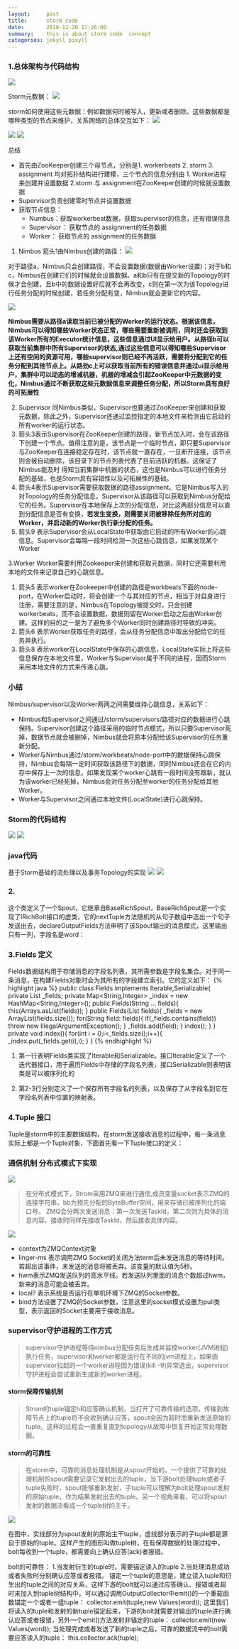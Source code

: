 ```yaml
---
layout:     post
title:      storm code
date:       2018-12-20 17:26:00
summary:    this is about storm code  concept
categories: jekyll pixyll
---
```


### 1.总体架构与代码结构
![](/images/sknssns.jpg)

Storm元数据：
![](/images/sjspsjs.jpg)

storm如何使用这些元数据：例如数据何时被写入，更新或者删除。这些数据都是哪种类型的节点来维护，关系网络的总体交互如下：
![](/images/lhsshsps.jpg)


![](/images/sohspshsp.jpg)
![](/images/ssoshsss.jpg)

总结
- 首先由ZooKeeper创建三个母节点，分别是1. workerbeats 2. storm 3. assignment 均对拓扑结构进行建模，三个节点的信息分别由 1. Worker进程来创建并设置数据 2.storm 与 assignment在ZooKeeper创建的时候就设置数据
- Supervisor负责创建零时节点并设置数据
- 获取节点信息：
  - Numbus：获取workerbeat数据，获取supervisor的信息，还有错误信息
  - Supervisor： 获取节点的 assignment的任务数据
  - Worker： 获取节点的 assignment的任务数据

1. Nimbus
箭头1由Nimbus创建的路径：
![](/images/jdkdkdkdkdkd.jpg)

对于路径a，Nimbus只会创建路径，不会设置数据(数据由Worker设置)；对于b和c，Nimbus在创建它们的时候就会设置数据。a和b只有在提交新的Topology的时候才会创建，且b中的数据设置好后就不会再改变，c则在第一次为该Topology进行任务分配的时候创建，若任务分配有变，Nimbus就会更新它的内容。

![](/images/sdlhsoshshs.jpg)

**Nimbus需要从路径a读取当前已被分配的Worker的运行状态。根据该信息，Nimbus可以得知哪些Worker状态正常，哪些需要重新被调用，同时还会获取到该Worker所有的Executor统计信息，这些信息通过UI显示给用户。从路径b可以获取当前集群中所有Supervisor的状态,通过这些信息可以得知哪些Supervisor上还有空闲的资源可用，哪些supervisor则已经不再活跃，需要将分配到它的任务分配到其他节点上。从路劲c上可以获取当前所有的错误信息并通过ui显示给用户，集群中可以动态的增减机器，机器的增减会引起ZooKeeper中元数据的变化，Nimbus通过不断获取这些元数据信息来调整任务分配，所以Storm具有良好的可拓展性**

2. Supervisor
同Nimbus类似，Supervisor也要通过ZooKeeper来创建和获取元数据，除此之外，Supervisor还通过监控指定的本地文件来检测由它启动的所有worker的运行状态。
 1. 箭头3表示Supervisor在ZooKeeper创建的路径，新节点加入时，会在该路径下创建一个节点。值得注意的是，该节点是一个临时节点，即只要Supervisor与ZooKeeper在连接稳定存在时，该节点就一直存在，一旦断开连接，该节点则会被自动删除，该目录下的节点列表代表了目前活跃的机器。这保证了Nimbus能及时 得知当前集群中机器的状态，这也是Nimbus可以进行任务分配的基础，也是Storm具有容错性以及可拓展性的基础。
 2. 箭头4表示Supervisor需要获取数据的路径assignment。它是Nimbus写入的对Topology的任务分配信息，Supervisor从该路径可以获取到Nimbus分配给它的任务。Supervisor在本地保存上次的分配信息，对比这两部分信息可以直到分配信息是否有变换，**若发生变换，则需要关闭被移除任务所对应的Worker，并启动新的Worker执行新分配的任务。**
 3. 箭头9 表示Supervisor会从LocalState中获取由它启动的所有Worker的心跳信息。Supervisor会每隔一段时间检测一次这些心跳信息，如果发现某个Worker

3.Worker
Worker需要利用Zookeeper来创建和获取元数据，同时它还需要利用本地的文件来记录自己的心跳信息。
1. 箭头5 表示worker在Zookeeper中创建的路径是workbeats下面的node-port，在Worker启动时，将会创建一个与其对应的节点，相当于对自身进行注册，需要注意的是，Nimbus在Topology被提交时，只会创建workerbeats，而不会设置数据，数据则留在Worker启动之后由Worker创建。这样的目的之一是为了避免多个Worker同时创建路径时导致的冲突。
2. 箭头6 表示Worker获取任务的路径，会从任务分配信息中取出分配给它的任务并执行。
3. 箭头8 表示worker在LocalState中保存的心跳信息，LocalState实际上将这些信息保存在本地文件里，Worker与Supervisor属于不同的进程，因而Storm采用本地文件的方式来传递心跳。

### 小结
Nimbus/supervisor以及Worker两两之间需要维持心跳信息，关系如下：
- Nimbus和Supervisor之间通过/storm/supervisors/<supervisor-id>路径对应的数据进行心跳保持。Supervisor创建这个路径采用的临时节点模式，所以只要Supervisor死掉，数据节点就会被删掉，Nimbus就会将原本分配给该Supervisor的任务重新分配。
- Worker与Nimbus通过/storm/workbeats/<tolopogy-id>node-port中的数据保持心跳保持，Nimbus会每隔一定时间获取该路径下的数据，同时Nimbus还会在它的内存中保存上一次的信息，如果发现某个worker心跳有一段时间没有跟新，就认为该worker已经死掉，Nimbus会对任务分配至worker的任务分配给其他Worker。
- Worker与Supervisor之间通过本地文件(LocalState)进行心跳保持。


### Storm的代码结构
![](/images/sijsjssjsjeiejem.jpg)
![](/images/shsohsphsp.jpg)

### java代码
基于Storm基础的流处理以及事务Topology的实现
![](/images/lsssspsj.jpg)
![](/images/slssjssqqq.jpg)












































### 2.

这个类定义了一个Spout，它继承自BaseRichSpout，BaseRichSpout是一个实现了IRichBolt接口的虚类，它的nextTuple方法随机的从句子数组中选出一个句子发送出去，declareOutputFields方法申明了该Spout输出的消息模式，这里输出只有一列，字段名是word：

### 3.Fields 定义
Fields数据结构用于存储消息的字段名列表，其所需参数是字段名集合。对于同一条消息，在构建Fields对象时会为其所有的字段建立索引。它的定义如下：
{% highlight java %}
public class Fields implements Iterable<String>,Serializable{
  private List<String> _fields;
  private Map<String,Integer> _index = new HashMap<String,Integer>();
  public Fields(String ... fields){
     this(Arrays.asList(fields));
  }
  public Fields(List<String> fields){
    _fields = new ArrayList<String>(fields.size());
    for(String field: fields){
      if(_fields.contains(field))
      throw new IllegalArgumentException();
    }
      _fields.add(field);
  }
  index();
  }
  }
  private void index(){
    for(int i = 0;i<_fields.size();i++){
        _index.put(_fields.get(i),i);
    }
  }
{% endhighlight %}

1. 第一行表明Fields类实现了Iterable<String>和Serializable。接口Iterable<String>定义了一个迭代器接口，用于遍历Fields中存储的字段名列表，接口Serializable则表明该类是可以被序列化的

2. 第2-3行分别定义了一个保存所有字段名的列表，以及保存了从字段名到它在字段名列表中位置的映射表。


### 4.Tuple 接口
Tuple是storm中的主要数据结构，在storm发送接收消息的过程中，每一条消息实际上都是一个Tuple对象，下面首先看一下Tuple接口的定义：

### 通信机制  分布式模式下实现

![](/images/5dfb0cbd211be2227a93ca1b31eb17b.png)
>  在分布式模式下，Strom采用ZMQ来进行通信,成员变量socket表示ZMQ的连接字符串。bb为预先分配的ByteBuffer空间，用来存储已被序列化的端口号。 ZMQ会分两次发送消息：第一次发送TaskId，第二次则为具体的消息内容，接收时同样先接收TaskId，然后接收具体内容。



![](/images/15470994851111.jpg)

- context为ZMQContext对象
- linger-ms 表示调用ZMQ Socket的关闭方法term后未发送消息的等待时间。若超出该事件，未发送的消息将被丢弃。该变量的默认值为5秒。
- hwm表示ZMQ发送队列的高水平线。若发送队列里面的消息个数超过hwm，新来的消息可能会被丢弃。
- local? 表示系统是否运行在单机环境下ZMQ的Socket参数。
- bind方法设置了ZMQ的Socket参数，注意这里的socket模式设置为pull类型，表示返回的Socket主要用于接收消息。


### supervisor守护进程的工作方式
> supervisor守护进程等待nimbus分配任务后生成并监控worker(JVM进程)执行任务，supervisor和worker都是运行在不同的jvm进程上，如果由supervisor拉起的一个worker进程因为错误(kill -9)异常退出，supervisor守护进程会尝试重新生成新的worker进程。

#### storm保障传输机制
> Strom的tuple锚定h和应答确认机制，当打开了可靠传输的选项，传输到故障节点上的tuple将不会收到确认应答，spout会因为超时而重新发送原始的tuple。这样的过程会一直重复直到topology从故障中恢复开始正常处理数据。


#### storm的可靠性
>  在storm中，可靠的消息处理机制是从spout开始的，一个提供了可靠的处理机制的spout需要记录它发射出去的tuple，当下游bolt处理tuple或者子tuple失败时，spout能够重新发射，子tuple可以理解为bolt处理spout发射的原始tuple，作为结果发射出去的tuple。另一个视角来看，可以将spout发射的数据流看成一个tuple树的主干。

![](/images/11111111.jpg)

在图中，实线部分为spout发射的原始主干tuple，虚线部分表示的子tuple都是源自于原始的tuple。这样产生的图形叫做tuple树，在有保障数据的处理过程中，bolt每收到一个tuple，都需要向上确认应答(ack)者报错。

bolt的可靠性：
1.当发射衍生的tuple时，需要锚定读入的tuple
2.当处理消息成功或者失败时分别确认应答或者报错。
锚定一个tuple的意思是，建立读入tuple和衍生出的tuple之间的对应关系，这样下游的bolt就可以通过应答确认、报错或者超时来加入到tuple树结构中。可以通过调用OutputCollector中emit()的一个重载函数锚定一个或者一组tuple：
collector.emit(tuple,new Values(word));
这里我们将读入的tuple和发射的新tuple锚定起来，下游的bolt就需要对输出的tuple进行确认应答或者报错，另外一个emit()方法发射非锚定的tuple：
collector.emit(new Values(word));
当处理完成或者发送了新的tuple之后，可靠的数据流中的bolt需要应答读入的tuple：
this.collector.ack(tuple);
